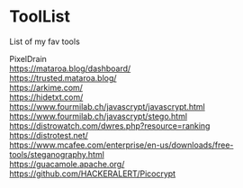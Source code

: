 # ToolList
List of my fav tools

PixelDrain<br>
https://mataroa.blog/dashboard/<br>
https://trusted.mataroa.blog/<br>
https://arkime.com/<br>
https://hidetxt.com/<br>
https://www.fourmilab.ch/javascrypt/javascrypt.html<br>
https://www.fourmilab.ch/javascrypt/stego.html<br>
https://distrowatch.com/dwres.php?resource=ranking<br>
https://distrotest.net/<br>
https://www.mcafee.com/enterprise/en-us/downloads/free-tools/steganography.html<br>
https://guacamole.apache.org/<br>
https://github.com/HACKERALERT/Picocrypt<br>

